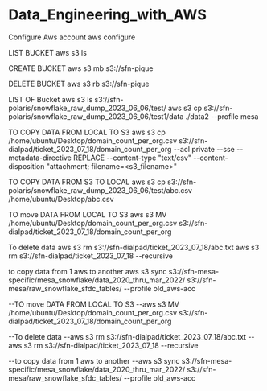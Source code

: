 # Data_Engineering_with_AWS

Configure Aws account
aws configure

 LIST BUCKET
aws s3 ls

CREATE BUCKET
aws s3 mb s3://sfn-pique	

DELETE BUCKET
aws s3 rb s3://sfn-pique	

 LIST OF Bucket
aws s3 ls s3://sfn-polaris/snowflake_raw_dump_2023_06_06/test/
aws s3 cp s3://sfn-polaris/snowflake_raw_dump_2023_06_06/test1/data ./data2 --profile mesa

TO COPY DATA FROM LOCAL TO S3
aws s3 cp /home/ubuntu/Desktop/domain_count_per_org.csv s3://sfn-dialpad/ticket_2023_07_18/domain_count_per_org --acl private --sse --metadata-directive  REPLACE --content-type "text/csv" --content-disposition "attachment; filename=<s3_filename>"

TO COPY DATA FROM S3 TO LOCAL
aws s3 cp s3://sfn-polaris/snowflake_raw_dump_2023_06_06/test/abc.csv /home/ubuntu/Desktop/abc.csv

TO move DATA FROM LOCAL TO S3
aws s3 MV /home/ubuntu/Desktop/domain_count_per_org.csv s3://sfn-dialpad/ticket_2023_07_18/domain_count_per_org 

To delete data
aws s3 rm s3://sfn-dialpad/ticket_2023_07_18/abc.txt
aws s3 rm s3://sfn-dialpad/ticket_2023_07_18 --recursive

to copy data from 1 aws to another
aws s3 sync s3://sfn-mesa-specific/mesa_snowflake/data_2020_thru_mar_2022/ s3://sfn-mesa/raw_snowflake_sfdc_tables/ --profile old_aws-acc

--TO move DATA FROM LOCAL TO S3
--aws s3 MV /home/ubuntu/Desktop/domain_count_per_org.csv s3://sfn-dialpad/ticket_2023_07_18/domain_count_per_org 

--To delete data
--aws s3 rm s3://sfn-dialpad/ticket_2023_07_18/abc.txt
--aws s3 rm s3://sfn-dialpad/ticket_2023_07_18 --recursive

--to copy data from 1 aws to another
--aws s3 sync s3://sfn-mesa-specific/mesa_snowflake/data_2020_thru_mar_2022/ s3://sfn-mesa/raw_snowflake_sfdc_tables/ --profile old_aws-acc
